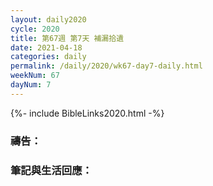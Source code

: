 ```yaml
---
layout: daily2020
cycle: 2020
title: 第67週 第7天 補漏拾遺
date: 2021-04-18
categories: daily
permalink: /daily/2020/wk67-day7-daily.html
weekNum: 67
dayNum: 7
---
```


{%- include BibleLinks2020.html -%}

### 禱告：

### 筆記與生活回應：
